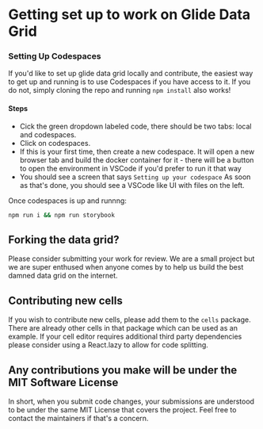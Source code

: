 # Getting set up to work on Glide Data Grid

### Setting Up Codespaces

If you'd like to set up glide data grid locally and contribute, the easiest way to get up and running
is to use Codespaces if you have access to it. If you do not, simply cloning the repo and running `npm install` also works!

#### Steps

-   Cick the green dropdown labeled code, there should be two tabs: local and codespaces.
-   Click on codespaces.
-   If this is your first time, then create a new codespace. It will open a new browser tab and build the docker container for it - there will be a button to open the environment in VSCode if you'd prefer to run it that way
-   You should see a screen that says `Setting up your codespace` As soon as that's done, you should see a VSCode like UI with files on the left.

Once codespaces is up and runnng:

```bash
npm run i && npm run storybook
```

## Forking the data grid?

Please consider submitting your work for review. We are a small project but we are super enthused when anyone comes by to help us build the best damned data grid on the internet.

## Contributing new cells

If you wish to contribute new cells, please add them to the `cells` package. There are already other cells in that package which can be used as an example. If your cell editor requires additional third party dependencies please consider using a React.lazy to allow for code splitting.

## Any contributions you make will be under the MIT Software License

In short, when you submit code changes, your submissions are understood to be under the same MIT License that covers the project. Feel free to contact the maintainers if that's a concern.
